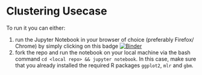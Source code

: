 # Clustering Usecase

To run it you can either:

1. run the Jupyter Notebook in your browser of choice (preferably Firefox/ Chrome) by simply clicking on this badge [![Binder](http://mybinder.org/badge.svg)](http://beta.mybinder.org/v2/gh/compstat-lmu/rcourses_notebook_ml/master?filepath=notebook_ml.ipynb)
2. fork the repo and run the notebook on your local machine via the bash command `cd <local repo> && jupyter notebook`. In this case, make sure that you already installed the required R packages `ggplot2`, `mlr` and `gbm`.
